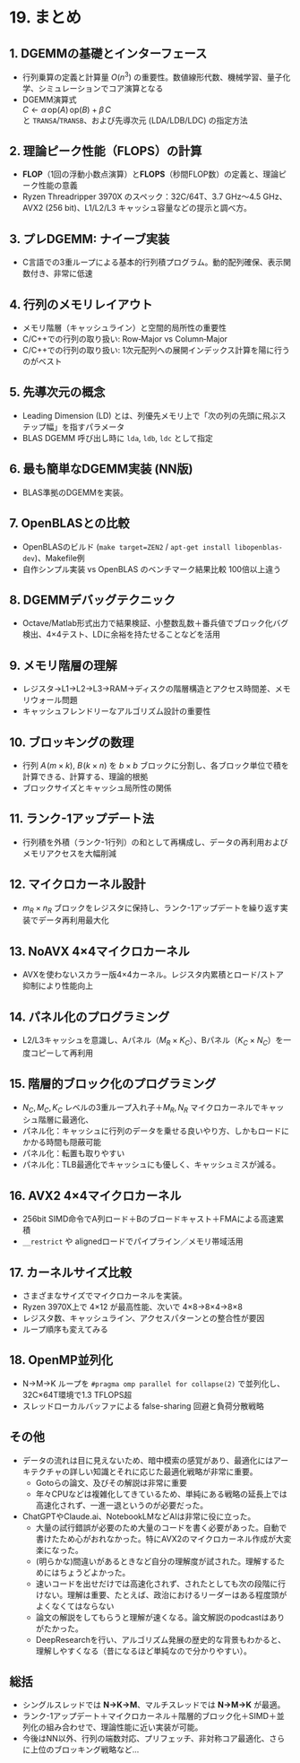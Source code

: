 # 19. まとめ

## 1. DGEMMの基礎とインターフェース  
- 行列乗算の定義と計算量 $`O(n^3)`$ の重要性。数値線形代数、機械学習、量子化学、シミュレーションでコア演算となる 
- DGEMM演算式  
  $`C \gets \alpha\,\mathrm{op}(A)\,\mathrm{op}(B) + \beta\,C`$  
  と `TRANSA`/`TRANSB`、および先導次元 (LDA/LDB/LDC) の指定方法 

## 2. 理論ピーク性能（FLOPS）の計算  
- **FLOP**（1回の浮動小数点演算）と**FLOPS**（秒間FLOP数）の定義と、理論ピーク性能の意義 
- Ryzen Threadripper 3970X のスペック：32C/64T、3.7 GHz～4.5 GHz、AVX2 (256 bit)、L1/L2/L3 キャッシュ容量などの提示と調べ方。

## 3. プレDGEMM: ナイーブ実装  
- C言語での3重ループによる基本的行列積プログラム。動的配列確保、表示関数付き、非常に低速

## 4. 行列のメモリレイアウト  
- メモリ階層（キャッシュライン）と空間的局所性の重要性  
- C/C++での行列の取り扱い: Row‐Major vs Column‐Major
- C/C++での行列の取り扱い: 1次元配列への展開インデックス計算を陽に行うのがベスト

## 5. 先導次元の概念  
- Leading Dimension (LD) とは、列優先メモリ上で「次の列の先頭に飛ぶステップ幅」を指すパラメータ 
- BLAS DGEMM 呼び出し時に `lda`, `ldb`, `ldc` として指定  

## 6. 最も簡単なDGEMM実装 (NN版)  
- BLAS準拠のDGEMMを実装。

## 7. OpenBLASとの比較  
- OpenBLASのビルド (`make target=ZEN2` / `apt-get install libopenblas-dev`)、Makefile例  
- 自作シンプル実装 vs OpenBLAS のベンチマーク結果比較 100倍以上違う

## 8. DGEMMデバッグテクニック  
- Octave/Matlab形式出力で結果検証、小整数乱数＋番兵値でブロック化バグ検出、4×4テスト、LDに余裕を持たせることなどを活用 

## 9. メモリ階層の理解  
- レジスタ→L1→L2→L3→RAM→ディスクの階層構造とアクセス時間差、メモリウォール問題  
- キャッシュフレンドリーなアルゴリズム設計の重要性 

## 10. ブロッキングの数理  
- 行列 $`A\!(m{\times}k)`$, $`B\!(k{\times}n)`$ を $`b{\times}b`$ ブロックに分割し、各ブロック単位で積を計算できる、計算する、理論的根拠  
- ブロックサイズとキャッシュ局所性の関係

## 11. ランク-1アップデート法  
- 行列積を外積（ランク-1行列）の和として再構成し、データの再利用およびメモリアクセスを大幅削減

## 12. マイクロカーネル設計  
- $`m_R{\times}n_R`$ ブロックをレジスタに保持し、ランク-1アップデートを繰り返す実装でデータ再利用最大化 

## 13. NoAVX 4×4マイクロカーネル  
- AVXを使わないスカラー版4×4カーネル。レジスタ内累積とロード/ストア抑制により性能向上
  
## 14. パネル化のプログラミング
- L2/L3キャッシュを意識し、Aパネル（$`M_R{\times}K_C`$）、Bパネル（$`K_C{\times}N_C`$）を一度コピーして再利用  
  
## 15. 階層的ブロック化のプログラミング  
- $`N_C, M_C, K_C`$ レベルの3重ループ入れ子＋$`M_R, N_R`$ マイクロカーネルでキャッシュ階層に最適化、
- パネル化：キャッシュに行列のデータを乗せる良いやり方、しかもロードにかかる時間も隠蔽可能
- パネル化：転置も取りやすい
- パネル化：TLB最適化でキャッシュにも優しく、キャッシュミスが減る。
  
## 16. AVX2 4×4マイクロカーネル  
- 256bit SIMD命令でA列ロード＋Bのブロードキャスト＋FMAによる高速累積  
- `__restrict` や alignedロードでパイプライン／メモリ帯域活用

## 17. カーネルサイズ比較  
- さまざまなサイズでマイクロカーネルを実装。
- Ryzen 3970X上で 4×12 が最高性能、次いで 4×8→8×4→8×8
- レジスタ数、キャッシュライン、アクセスパターンとの整合性が要因
- ループ順序も変えてみる
  
## 18. OpenMP並列化  
- N→M→K ループを `#pragma omp parallel for collapse(2)` で並列化し、32C×64T環境で1.3 TFLOPS超  
- スレッドローカルバッファによる false-sharing 回避と負荷分散戦略

## その他
 * データの流れは目に見えないため、暗中模索の感覚があり、最適化にはアーキテクチャの詳しい知識とそれに応じた最適化戦略が非常に重要。
   - Gotoらの論文、及びその解説は非常に重要
   - 年々CPUなどは複雑化してきているため、単純にある戦略の延長上では高速化されず、一進一退というのが必要だった。
 * ChatGPTやClaude.ai、NotebookLMなどAIは非常に役に立った。
   - 大量の試行錯誤が必要のため大量のコードを書く必要があった。自動で書けたため心がおれなかった。特にAVX2のマイクロカーネル作成が大変楽になった。
   - (明らかな)間違いがあるときなど自分の理解度が試された。理解するためにはちょうどよかった。
   - 速いコードを出せだけでは高速化されず、されたとしても次の段階に行けない。理解は重要、たとえば、政治におけるリーダーはある程度頭がよくなくてはならない
   - 論文の解説をしてもらうと理解が速くなる。論文解説のpodcastはありがたかった。
   - DeepResearchを行い、アルゴリズム発展の歴史的な背景もわかると、理解しやすくなる（昔になるほど単純なので分かりやすい）。

## 総括
- シングルスレッドでは **N→K→M**、マルチスレッドでは **N→M→K** が最適。  
- ランク-1アップデート＋マイクロカーネル＋階層的ブロック化＋SIMD＋並列化の組み合わせで、理論性能に近い実装が可能。  
- 今後はNN以外、行列の端数対応、プリフェッチ、非対称コア最適化、さらに上位のブロッキング戦略など...
